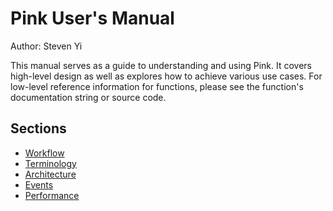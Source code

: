 # Pink User's Manual

Author: Steven Yi

This manual serves as a guide to understanding and using Pink.  It covers high-level design as well as explores how to achieve various use cases.  For low-level reference information for functions, please see the function's documentation string or source code.

## Sections
* [Workflow](workflow.md)
* [Terminology](terminology.md)
* [Architecture](architecture.md)
* [Events](events.md)
* [Performance](performance.md)
